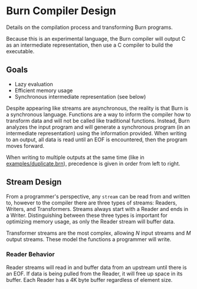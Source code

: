 # Burn Compiler Design
Details on the compilation process and transforming Burn programs.

Because this is an experimental language, the Burn compiler will output
C as an intermediate representation, then use a C compiler to build
the executable.

## Goals
* Lazy evaluation
* Efficient memory usage
* Synchronous intermediate representation (see below)

Despite appearing like streams are asynchronous, the reality is that Burn
is a synchronous language. Functions are a way to inform the compiler
how to transform data and will not be called like traditional functions.
Instead, Burn analyzes the input program and will generate a synchronous
program (in an intermediate representation) using the information provided.
When writing to an output, all data is read until an EOF is encountered, then
the program moves forward.

When writing to multiple outputs at the same time (like in
[examples/duplicate.brn](./examples/duplicate.brn)), precedence is given
in order from left to right.

## Stream Design
From a programmer's perspective, any `stream` can be read from and written
to, however to the compiler there are three types of streams: Readers,
Writers, and Transformers. Streams always start with a Reader and ends in
a Writer. Distinguishing between these three types is important for optimizing
memory usage, as only the Reader stream will buffer data.

Transformer streams are the most complex, allowing *N* input streams and
*M* output streams. These model the functions a programmer will write.

### Reader Behavior
Reader streams will read in and buffer data from an upstream until
there is an EOF. If data is being pulled from the Reader, it will free
up space in its buffer. Each Reader has a 4K byte buffer regardless of
element size.
